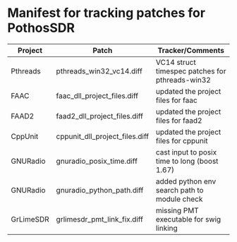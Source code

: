 # Manifest for tracking patches for PothosSDR

| Project       | Patch                                | Tracker/Comments                                      |
| ------------- | ------------------------------------ | ----------------------------------------------------- |
| Pthreads      | pthreads_win32_vc14.diff             | VC14 struct timespec patches for pthreads-win32       |
| FAAC          | faac_dll_project_files.diff          | updated the project files for faac                    |
| FAAD2         | faad2_dll_project_files.diff         | updated the project files for faad2                   |
| CppUnit       | cppunit_dll_project_files.diff       | updated the project files for cppunit                 |
| GNURadio      | gnuradio_posix_time.diff             | cast input to posix time to long (boost 1.67)         |
| GNURadio      | gnuradio_python_path.diff            | added python env search path to module check          |
| GrLimeSDR     | grlimesdr_pmt_link_fix.diff          | missing PMT executable for swig linking               |
